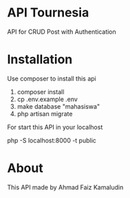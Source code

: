 # API Tournesia

API for CRUD Post with Authentication

# Installation

Use composer to install this api

1. composer install
2. cp .env.example .env
3. make database "mahasiswa"
4. php artisan migrate

For start this API in your localhost

php -S localhost:8000 -t public

# About

This API made by Ahmad Faiz Kamaludin